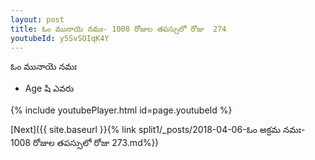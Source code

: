 ```yaml
---
layout: post
title: ఓం మునాయె నమః- 1008 రోజుల తపస్సులో రోజు  274
youtubeId: y5SvSOIqK4Y
---
```

 
 
 ఓం మునాయె నమః  
 
 -  Age షి ఎవరు 
 
  
 
  
 
 
 
 
 
 


{% include youtubePlayer.html id=page.youtubeId %}
 
[Next]({{ site.baseurl }}{% link  split1/_posts/2018-04-06-ఓం అక్రమ నమః- 1008 రోజుల తపస్సులో రోజు  273.md%})
 
